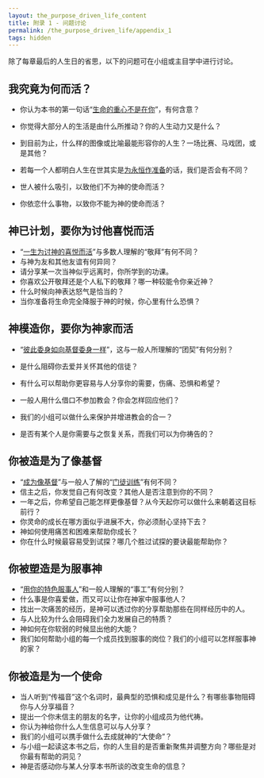 ```yaml
---
layout: the_purpose_driven_life_content
title: 附录 1 - 问题讨论
permalink: /the_purpose_driven_life/appendix_1
tags: hidden
---
```


除了每章最后的人生日的省思，以下的问题可在小组或主目学中进行讨论。

## 我究竟为何而活？

- 你认为本书的第一句话“<u>生命的重心不是在你</u>”，有何含意？
- 你觉得大部分人的生活是由什么所推动？你的人生动力又是什么？
- 到目前为止，什么样的图像或比喻最能形容你的人生？一场比赛、马戏团，或是其他？
- 若每一个人都明白人生在世其实是<u>为永恒作准备</u>的话，我们是否会有不同？

- 世人被什么吸引，以致他们不为神的使命而活？
- 你依恋什么事物，以致你不能为神的使命而活？

## 神已计划，要你为讨他喜悦而活

-  “<u>一生为讨神的喜悦而活</u>”与多数人理解的“敬拜”有何不同？
- 与神为友和其他友谊有何异同？
- 请分享某一次当神似乎远离时，你所学到的功课。
- 你喜欢公开敬拜还是个人私下的敬拜？哪一种较能令你亲近神？
- 什么时候向神表达怒气是恰当的？
- 当你准备将生命完全降服于神的时候，你心里有什么恐惧？

## 神模造你，要你为神家而活

- “<u>彼此委身如向基督委身一样</u>”，这与一般人所理解的“团契”有何分别？

- 是什么阻碍你去爱并关怀其他的信徒？
- 有什么可以帮助你更容易与人分享你的需要，伤痛、恐惧和希望？
- 一般人用什么借口不参加教会？你会怎样回应他们？
- 我们的小组可以做什么来保护并增进教会的合一？

- 是否有某个人是你需要与之恢复关系，而我们可以为你祷告的？

## 你被造是为了像基督

- “<u>成为像基督</u>”与一般人了解的“<u>门徒训练</u>”有何不同？
- 信主之后，你发觉自己有何改变？其他人是否注意到你的不同？
- 一年之后，你希望自己能怎样更像基督？从今天起你可以做什么来朝着这目标前行？
- 你灵命的成长在哪方面似乎进展不大，你必须耐心坚持下去？
- 神如何使用痛苦和困难来帮助你成长？
- 你在什么时候最容易受到试探？哪几个胜过试探的要诀最能帮助你？

## 你被塑造是为服事神

- “<u>用你的特色服事人</u>”和一般人理解的“事工”有何分别？
- 什么事是你喜爱做，而又可以让你在神家中服事他人？
- 找出一次痛苦的经历，是神可以透过你的分享帮助那些在同样经历中的人。
- 与人比较为什么会阻碍我们全力发展自己的特质？
- 神如何在你软弱的时候显出他的大能？
- 我们如何帮助小组的每一个成员找到服事的岗位？我们的小组可以怎样服事神的家？

## 你被造是为一个使命

- 当人听到“传福音”这个名词时，最典型的恐惧和成见是什么？有哪些事物阻碍你与人分享福音？
- 提出一个你未信主的朋友的名字，让你的小组成员为他代祷。
- 你认为神给你什么人生信息可以与人分享？
- 我们的小组可以携手做什么去成就神的“大使命”？
- 与小组一起读这本书之后，你的人生目的是否重新聚焦并调整方向？哪些是对你最有帮助的洞见？
- 神是否感动你与某人分享本书所谈的改变生命的信息？